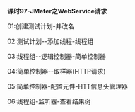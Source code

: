 **课时97-JMeter之WebService请求**

01:创建测试计划-并改名

02:测试计划--添加线程-线程组

03:线程组--逻辑控制器-简单控制器

04:简单控制器--取样器(HTTP请求)

05:简单控制器-配置元件-HTT信息头管理器

06:线程组-监听器-查看结果树